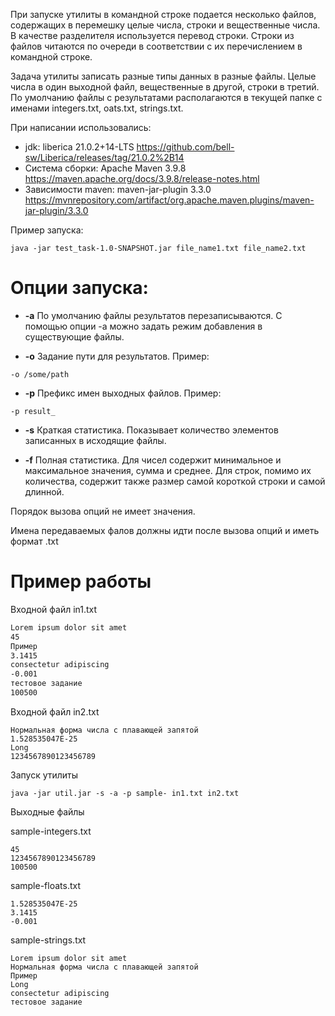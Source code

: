 При запуске утилиты в командной строке подается несколько файлов, содержащих в перемешку целые числа, строки и вещественные числа. В качестве разделителя используется перевод строки. Строки из файлов читаются по очереди в соответствии с их перечислением в командной строке.

Задача утилиты записать разные типы данных в разные файлы. Целые числа в один выходной файл, вещественные в другой, строки в третий. По умолчанию файлы с результатами располагаются в текущей папке с именами integers.txt, oats.txt, strings.txt.

При написании использовались:
* jdk: liberica 21.0.2+14-LTS https://github.com/bell-sw/Liberica/releases/tag/21.0.2%2B14
* Система сборки: Apache Maven 3.9.8 https://maven.apache.org/docs/3.9.8/release-notes.html
* Зависимости maven: maven-jar-plugin 3.3.0 https://mvnrepository.com/artifact/org.apache.maven.plugins/maven-jar-plugin/3.3.0

Пример запуска:
```
java -jar test_task-1.0-SNAPSHOT.jar file_name1.txt file_name2.txt
```

# Опции запуска:

* **-a**  По умолчанию файлы результатов перезаписываются. С помощью опции -a можно задать
  режим добавления в существующие файлы.

* **-o**  Задание пути для результатов.
  Пример:
```
-o /some/path
```

* **-p**  Префикс имен выходных файлов.
  Пример:
```
-p result_
```

* **-s**  Краткая статистика.
  Показывает количество элементов записанных в исходящие файлы.

* **-f** Полная статистика.
  Для чисел содержит минимальное и максимальное значения, сумма и среднее. Для строк, помимо их количества, содержит также размер самой короткой строки и самой длинной.

Порядок вызова опций не имеет значения.

Имена передаваемых фалов должны идти после вызова опций и иметь формат .txt

# Пример работы

Входной файл in1.txt
``` txt
Lorem ipsum dolor sit amet
45
Пример 
3.1415
consectetur adipiscing
-0.001
тестовое задание 
100500
```
Входной файл in2.txt
```
Нормальная форма числа с плавающей запятой 
1.528535047E-25
Long
1234567890123456789
```
Запуск утилиты
```
java -jar util.jar -s -a -p sample- in1.txt in2.txt
```
Выходные файлы

sample-integers.txt
```
45
1234567890123456789
100500
```
sample-floats.txt
```
1.528535047E-25
3.1415
-0.001
```
sample-strings.txt
```
Lorem ipsum dolor sit amet
Нормальная форма числа с плавающей запятой 
Пример 
Long
consectetur adipiscing
тестовое задание 
